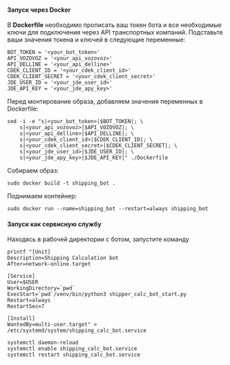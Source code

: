 #### Запуск через Docker

В **Dockerfile** необходимо прописать ваш токен бота и все необходимые ключи для подключения через API транспортных компаний.
Подставьте ваши значения токена и ключей в следующие переменные:
```shell
BOT_TOKEN = '<your_bot_token>'
API_VOZOVOZ = '<your_api_vozovoz>'
API_DELLINE = '<your_api_delline>'
CDEK_CLIENT_ID = '<your_cdek_client_id>'
CDEK_CLIENT_SECRET = '<your_cdek_client_secret>'
JDE_USER_ID = '<your_jde_user_id>'
JDE_API_KEY = '<your_jde_apy_key>'
```

Перед монтирование образа, добавляем значения переменных в Dockerfile:
```shell
sed -i -e "s|<your_bot_token>|$BOT_TOKEN|; \
    s|<your_api_vozovoz>|$API_VOZOVOZ|; \
    s|<your_api_delline>|$API_DELLINE|; \
    s|<your_cdek_client_id>|$CDEK_CLIENT_ID|; \
    s|<your_cdek_client_secret>|$CDEK_CLIENT_SECRET|; \
    s|<your_jde_user_id>|$JDE_USER_ID|; \
    s|<your_jde_apy_key>|$JDE_API_KEY|" ./Dockerfile
```

Собираем образ:
```shell
sudo docker build -t shipping_bot .
```

Поднимаем контейнер:
```shell
sudo docker run --name=shipping_bot --restart=always shipping_bot 
```

#### Запуск как сервисную службу 
Находясь в рабочей директории с ботом, запустите команду
```shell
printf "[Unit]
Description=Shipping Calculation bot
After=network-online.target

[Service]
User=$USER
WorkingDirectory=`pwd`
ExecStart=`pwd`/venv/bin/python3 shipper_calc_bot_start.py
Restart=always
RestartSec=7

[Install]
WantedBy=multi-user.target" > /etc/systemd/system/shipping_calc_bot.service
```
```shell
systemctl daemon-reload
systemctl enable shipping_calc_bot.service
systemctl restart shipping_calc_bot.service
```
